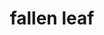 ---
layout: animals&nature
title: fallen leaf
emoji: fallen_leaf
permalink: 🍂.html
image: assets/img/3moji/fallen_leaf.png
---